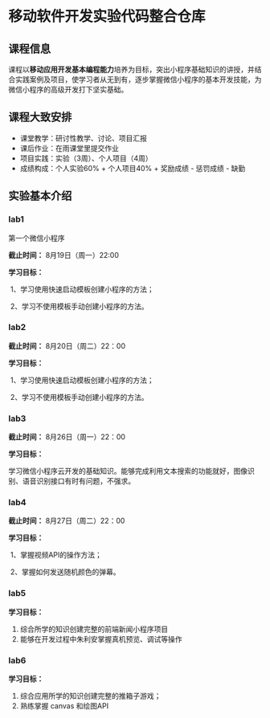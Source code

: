 # 移动软件开发实验代码整合仓库

## 课程信息

课程以**移动应用开发基本编程能力**培养为目标，突出小程序基础知识的讲授，并结合实践案例及项目，使学习者从无到有，逐步掌握微信小程序的基本开发技能，为微信小程序的高级开发打下坚实基础。

## 课程大致安排

- 课堂教学：研讨性教学、讨论、项目汇报
- 课后作业：在雨课堂里提交作业
- 项目实践：实验（3周）、个人项目（4周）
- 成绩构成：个人实验60% + 个人项目40% + 奖励成绩 - 惩罚成绩 - 缺勤

## 实验基本介绍

### lab1

第一个微信小程序

**截止时间：** 8月19日（周一）22:00

**学习目标：** 

​	1、学习使用快速启动模板创建小程序的方法；

​	2、学习不使用模板手动创建小程序的方法。

### lab2

**截止时间：** 8月20日（周二）22：00

**学习目标：** 

​	1、学习使用快速启动模板创建小程序的方法；

​	2、学习不使用模板手动创建小程序的方法。

### lab3

**截止时间：** 8月26日（周一）22：00

**学习目标：** 

​	学习微信小程序云开发的基础知识。能够完成利用文本搜索的功能就好，图像识别、语音识别接口有时有问题，不强求。

### lab4

**截止时间：** 8月27日（周二）22：00

**学习目标：** 

​	1、掌握视频API的操作方法；

​	2、掌握如何发送随机颜色的弹幕。

### lab5

**学习目标：** 

1. 综合所学的知识创建完整的前端新闻小程序项目
2. 能够在开发过程中朱利安掌握真机预览、调试等操作

### lab6

**学习目标：** 

1. 综合应用所学的知识创建完整的推箱子游戏；
1. 熟练掌握 canvas 和绘图API